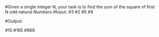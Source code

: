 #Given a single integer N, your task is to find the sum of the square of first N odd natural Numbers
#Input:
#3
#2
#5
#9

#Output:

#10
#165
#969